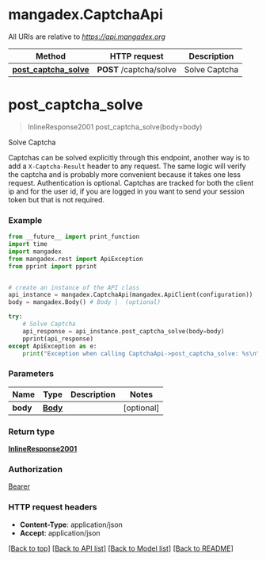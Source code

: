 # mangadex.CaptchaApi

All URIs are relative to *https://api.mangadex.org*

Method | HTTP request | Description
------------- | ------------- | -------------
[**post_captcha_solve**](CaptchaApi.md#post_captcha_solve) | **POST** /captcha/solve | Solve Captcha

# **post_captcha_solve**
> InlineResponse2001 post_captcha_solve(body=body)

Solve Captcha

Captchas can be solved explicitly through this endpoint, another way is to add a `X-Captcha-Result` header to any request. The same logic will verify the captcha and is probably more convenient because it takes one less request.  Authentication is optional. Captchas are tracked for both the client ip and for the user id, if you are logged in you want to send your session token but that is not required.

### Example
```python
from __future__ import print_function
import time
import mangadex
from mangadex.rest import ApiException
from pprint import pprint


# create an instance of the API class
api_instance = mangadex.CaptchaApi(mangadex.ApiClient(configuration))
body = mangadex.Body() # Body |  (optional)

try:
    # Solve Captcha
    api_response = api_instance.post_captcha_solve(body=body)
    pprint(api_response)
except ApiException as e:
    print("Exception when calling CaptchaApi->post_captcha_solve: %s\n" % e)
```

### Parameters

Name | Type | Description  | Notes
------------- | ------------- | ------------- | -------------
 **body** | [**Body**](Body.md)|  | [optional] 

### Return type

[**InlineResponse2001**](InlineResponse2001.md)

### Authorization

[Bearer](../README.md#Bearer)

### HTTP request headers

 - **Content-Type**: application/json
 - **Accept**: application/json

[[Back to top]](#) [[Back to API list]](../README.md#documentation-for-api-endpoints) [[Back to Model list]](../README.md#documentation-for-models) [[Back to README]](../README.md)

